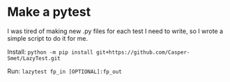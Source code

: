 # Make a pytest
I was tired of making new .py files for each test I need to write, so I wrote a simple script to do it for me. 

Install:
`python -m pip install git+https://github.com/Casper-Smet/LazyTest.git`

Run:
`lazytest fp_in [OPTIONAL]:fp_out`


